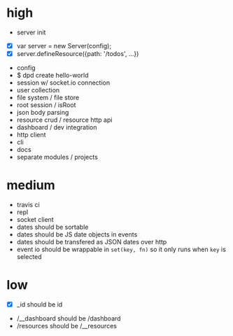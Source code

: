 # high

 - server init
  - [x] var server = new Server(config);
  - [x] server.defineResource({path: '/todos', ...})
  - config
  - $ dpd create hello-world
 - session w/ socket.io connection
 - user collection
 - file system / file store
 - root session / isRoot
 - json body parsing
 - resource crud / resource http api
 - dashboard / dev integration
 - http client
 - cli
 - docs
 - separate modules / projects

# medium

 - travis ci
 - repl
 - socket client
 - dates should be sortable
 - dates should be JS date objects in events
 - dates should be transfered as JSON dates over http
 - event io should be wrappable in `set(key, fn)` so it only runs when `key` is selected
 
# low

 - [x] _id should be id
 - /__dashboard should be /dashboard
 - /resources should be /__resources

 